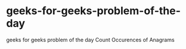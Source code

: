 # geeks-for-geeks-problem-of-the-day
geeks for geeks problem of the day
Count Occurences of Anagrams 
